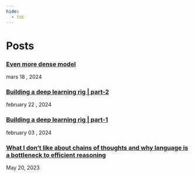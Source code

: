 ```yaml
---
hide:
  - toc
---
```

# Posts

### [Even more dense model](blogs/rig/part_2.md)
mars 18 , 2024


### [Building a deep learning rig | part-2](blogs/rig/part_2.md)
february 22 , 2024


### [Building a deep learning rig | part-1](blogs/rig/part_1.md)
february 03 , 2024


### [What I don’t like about chains of thoughts and why language is a bottleneck to efficient reasoning](blogs/cot/blog.md)
May 20, 2023

